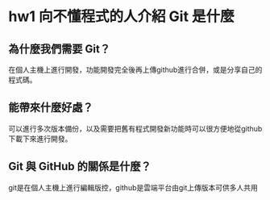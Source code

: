 # hw1 向不懂程式的人介紹 Git 是什麼

## 為什麼我們需要 Git？

在個人主機上進行開發，功能開發完全後再上傳github進行合併，或是分享自己的程式碼。

## 能帶來什麼好處？

可以進行多次版本備份，以及需要把舊有程式開發新功能時可以很方便地從github下載下來進行開發。

## Git 與 GitHub 的關係是什麼？

git是在個人主機上進行編輯版控，github是雲端平台由git上傳版本可供多人共用